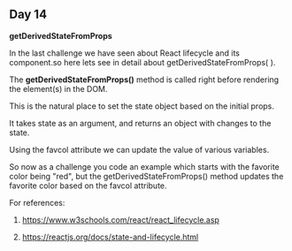 ## Day 14

**getDerivedStateFromProps**

In the last challenge we have seen about React lifecycle and its component.so here lets see 
in detail about getDerivedStateFromProps( ).

The **getDerivedStateFromProps()** method is called right before rendering the
element(s) in the DOM.

This is the natural place to set the state object based on the initial props.

It takes state as an argument, and  returns an object with changes to the state.

Using the favcol attribute we can update the value of various variables.

So now as a challenge you code an example which starts with the favorite color being "red",
but the getDerivedStateFromProps() method updates the favorite color based on 
the favcol attribute.

For references:

1. https://www.w3schools.com/react/react_lifecycle.asp

2. https://reactjs.org/docs/state-and-lifecycle.html
